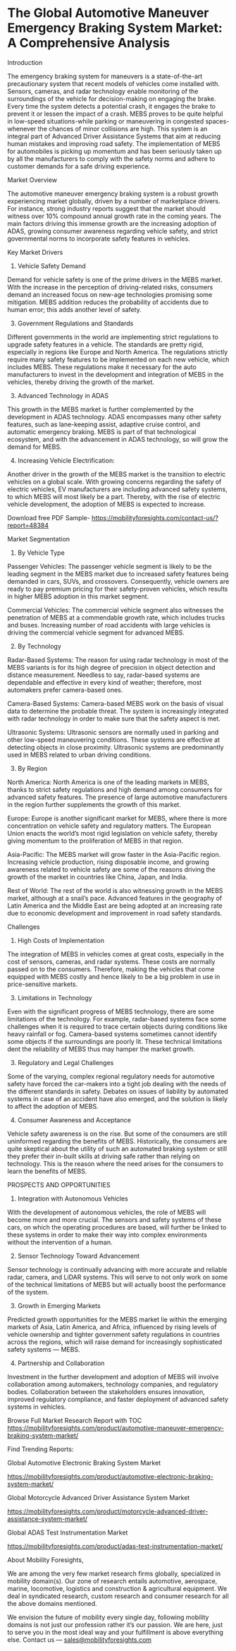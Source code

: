 # The Global Automotive Maneuver Emergency Braking System Market: A Comprehensive Analysis

Introduction

The emergency braking system for maneuvers is a state-of-the-art precautionary system that recent models of vehicles come installed with. Sensors, cameras, and radar technology enable monitoring of the surroundings of the vehicle for decision-making on engaging the brake. Every time the system detects a potential crash, it engages the brake to prevent it or lessen the impact of a crash. MEBS proves to be quite helpful in low-speed situations-while parking or maneuvering in congested spaces-whenever the chances of minor collisions are high. This system is an integral part of Advanced Driver Assistance Systems that aim at reducing human mistakes and improving road safety. The implementation of MEBS for automobiles is picking up momentum and has been seriously taken up by all the manufacturers to comply with the safety norms and adhere to customer demands for a safe driving experience.

Market Overview

The automotive maneuver emergency braking system is a robust growth experiencing market globally, driven by a number of marketplace drivers. For instance, strong industry reports suggest that the market should witness over 10% compound annual growth rate in the coming years. The main factors driving this immense growth are the increasing adoption of ADAS, growing consumer awareness regarding vehicle safety, and strict governmental norms to incorporate safety features in vehicles.

Key Market Drivers

1. Vehicle Safety Demand

Demand for vehicle safety is one of the prime drivers in the MEBS market. With the increase in the perception of driving-related risks, consumers demand an increased focus on new-age technologies promising some mitigation. MEBS addition reduces the probability of accidents due to human error; this adds another level of safety.

3. Government Regulations and Standards

Different governments in the world are implementing strict regulations to upgrade safety features in a vehicle. The standards are pretty rigid, especially in regions like Europe and North America. The regulations strictly require many safety features to be implemented on each new vehicle, which includes MEBS. These regulations make it necessary for the auto manufacturers to invest in the development and integration of MEBS in the vehicles, thereby driving the growth of the market.

3. Advanced Technology in ADAS

This growth in the MEBS market is further complemented by the development in ADAS technology. ADAS encompasses many other safety features, such as lane-keeping assist, adaptive cruise control, and automatic emergency braking. MEBS is part of that technological ecosystem, and with the advancement in ADAS technology, so will grow the demand for MEBS.

4. Increasing Vehicle Electrification:

Another driver in the growth of the MEBS market is the transition to electric vehicles on a global scale. With growing concerns regarding the safety of electric vehicles, EV manufacturers are including advanced safety systems, to which MEBS will most likely be a part. Thereby, with the rise of electric vehicle development, the adoption of MEBS is expected to increase.

Download free PDF Sample- https://mobilityforesights.com/contact-us/?report=48384

Market Segmentation

1. By Vehicle Type

Passenger Vehicles: The passenger vehicle segment is likely to be the leading segment in the MEBS market due to increased safety features being demanded in cars, SUVs, and crossovers. Consequently, vehicle owners are ready to pay premium pricing for their safety-proven vehicles, which results in higher MEBS adoption in this market segment.

Commercial Vehicles: The commercial vehicle segment also witnesses the penetration of MEBS at a commendable growth rate, which includes trucks and buses. Increasing number of road accidents with large vehicles is driving the commercial vehicle segment for advanced MEBS.

2. By Technology

Radar-Based Systems: The reason for using radar technology in most of the MEBS variants is for its high degree of precision in object detection and distance measurement. Needless to say, radar-based systems are dependable and effective in every kind of weather; therefore, most automakers prefer camera-based ones.

Camera-Based Systems: Camera-based MEBS work on the basis of visual data to determine the probable threat. The system is increasingly integrated with radar technology in order to make sure that the safety aspect is met.

Ultrasonic Systems: Ultrasonic sensors are normally used in parking and other low-speed maneuvering conditions. These systems are effective at detecting objects in close proximity. Ultrasonic systems are predominantly used in MEBS related to urban driving conditions.

3. By Region

North America: North America is one of the leading markets in MEBS, thanks to strict safety regulations and high demand among consumers for advanced safety features. The presence of large automotive manufacturers in the region further supplements the growth of this market.

Europe: Europe is another significant market for MEBS, where there is more concentration on vehicle safety and regulatory matters. The European Union enacts the world’s most rigid legislation on vehicle safety, thereby giving momentum to the proliferation of MEBS in that region.

Asia-Pacific: The MEBS market will grow faster in the Asia-Pacific region. Increasing vehicle production, rising disposable income, and growing awareness related to vehicle safety are some of the reasons driving the growth of the market in countries like China, Japan, and India.

Rest of World: The rest of the world is also witnessing growth in the MEBS market, although at a snail’s pace. Advanced features in the geography of Latin America and the Middle East are being adopted at an increasing rate due to economic development and improvement in road safety standards.

Challenges

1. High Costs of Implementation
   
The integration of MEBS in vehicles comes at great costs, especially in the cost of sensors, cameras, and radar systems. These costs are normally passed on to the consumers. Therefore, making the vehicles that come equipped with MEBS costly and hence likely to be a big problem in use in price-sensitive markets.

3. Limitations in Technology

Even with the significant progress of MEBS technology, there are some limitations of the technology. For example, radar-based systems face some challenges when it is required to trace certain objects during conditions like heavy rainfall or fog. Camera-based systems sometimes cannot identify some objects if the surroundings are poorly lit. These technical limitations dent the reliability of MEBS thus may hamper the market growth.

3. Regulatory and Legal Challenges

Some of the varying, complex regional regulatory needs for automotive safety have forced the car-makers into a tight job dealing with the needs of the different standards in safety. Debates on issues of liability by automated systems in case of an accident have also emerged, and the solution is likely to affect the adoption of MEBS.

4. Consumer Awareness and Acceptance

Vehicle safety awareness is on the rise. But some of the consumers are still uninformed regarding the benefits of MEBS. Historically, the consumers are quite skeptical about the utility of such an automated braking system or still they prefer their in-built skills at driving safe rather than relying on technology. This is the reason where the need arises for the consumers to learn the benefits of MEBS.

PROSPECTS AND OPPORTUNITIES

1. Integration with Autonomous Vehicles

With the development of autonomous vehicles, the role of MEBS will become more and more crucial. The sensors and safety systems of these cars, on which the operating procedures are based, will further be linked to these systems in order to make their way into complex environments without the intervention of a human.

2. Sensor Technology Toward Advancement

Sensor technology is continually advancing with more accurate and reliable radar, camera, and LiDAR systems. This will serve to not only work on some of the technical limitations of MEBS but will actually boost the performance of the system.

3. Growth in Emerging Markets

Predicted growth opportunities for the MEBS market lie within the emerging markets of Asia, Latin America, and Africa, influenced by rising levels of vehicle ownership and tighter government safety regulations in countries across the regions, which will raise demand for increasingly sophisticated safety systems — MEBS.

4. Partnership and Collaboration

Investment in the further development and adoption of MEBS will involve collaboration among automakers, technology companies, and regulatory bodies. Collaboration between the stakeholders ensures innovation, improved regulatory compliance, and faster deployment of advanced safety systems in vehicles.

Browse Full Market Research Report with TOC https://mobilityforesights.com/product/automotive-maneuver-emergency-braking-system-market/

Find Trending Reports:

Global Automotive Electronic Braking System Market

https://mobilityforesights.com/product/automotive-electronic-braking-system-market/

Global Motorcycle Advanced Driver Assistance System Market

https://mobilityforesights.com/product/motorcycle-advanced-driver-assistance-system-market/

Global ADAS Test Instrumentation Market

https://mobilityforesights.com/product/adas-test-instrumentation-market/

About Mobility Foresights,

We are among the very few market research firms globally, specialized in mobility domain(s). Our zone of research entails automotive, aerospace, marine, locomotive, logistics and construction & agricultural equipment. We deal in syndicated research, custom research and consumer research for all the above domains mentioned.

We envision the future of mobility every single day, following mobility domains is not just our profession rather it’s our passion. We are here, just to serve you in the most ideal way and your fulfillment is above everything else. Contact us — sales@mobilityforesights.com
